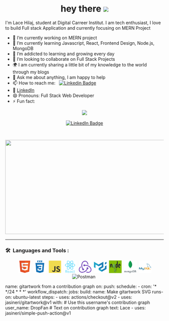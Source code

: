 <h1 align="center">hey there <img src="https://media.giphy.com/media/hvRJCLFzcasrR4ia7z/giphy.gif" width="30px"></h1>


I'm Lace Hilaj, student at Digital Carreer Institut. I am tech enthusiast, I love to build Full stack Application and currently focusing on MERN Project


- 🔭 I’m currently working on MERN project
- 🌱 I’m currently learning Javascript, React, Frontend Design, Node.js, MongoDB 
- 🌱 I’m addicted to learning and growing every day
- 👯 I’m looking to collaborate on Full Stack Projects 
- :earth_africa: I am currently sharing a little bit of my knowledge to the world through my blogs
- 💬 Ask me about anything, I am happy to help
- 📫 How to reach me: &nbsp; [![Linkedin Badge](https://img.shields.io/badge/-Lace-blue?style=flat&logo=Linkedin&logoColor=white)](https://www.linkedin.com/in/lace-hilaj-248509136/)
- :office: [LinkedIn]( https://www.linkedin.com/in/lace-hilaj-248509136/ ) 
- 😄 Pronouns:  Full Stack Web Developer 
- ⚡ Fun fact: 

<p align="center"><img src="https://media.giphy.com/media/M9gbBd9nbDrOTu1Mqx/giphy.gif" width="100"/></p>
<p align="center">
<a href="https://www.linkedin.com/in/lace-hilaj-248509136/"><img src="https://img.shields.io/badge/LinkedIn-blue?style=for-the-badge&logo=linkedin&logoColor=white" alt="LinkedIn Badge"></a>
</p>
<p align="center"><img src="https://komarev.com/ghpvc/?username=kakbar&style=flat-square&color=blue" alt=""></p>



<p align="center"><img src="https://media.giphy.com/media/dWesBcTLavkZuG35MI/giphy.gif" width="600" height="300"  /></p>


---

### 🛠 &nbsp;Languages and Tools :

<p align= "center" width="100%>
 <img src="https://github.com/Adrion10/laceproject1/blob/main/img/giphy.gif" title="Git" **alt="Git" width="40" height="40"/>&nbsp;
 <img src="https://github.com/Adrion10/laceproject1/blob/main/img/html5-original.svg" title="HTML5" alt="HTML" width="40" height="40"/>&nbsp;
 <img src="https://github.com/Adrion10/laceproject1/blob/main/img/css3-plain-wordmark.svg"  title="CSS3" alt="CSS" width="40" height="40"/>&nbsp;
 <img src="https://github.com/Adrion10/laceproject1/blob/main/img/javascript-original.svg" title="JavaScript" alt="JavaScript" width="40" height="40"/>&nbsp;  
<img src="https://github.com/Adrion10/laceproject1/blob/main/img/react-original-wordmark.svg" title="React" alt="React" width="40" height="40"/>&nbsp;
<img src="https://github.com/Adrion10/laceproject1/blob/main/img/redux-original.svg" title="Redux" alt="Redux " width="40" height="40"/>&nbsp;
<img src="https://github.com/Adrion10/laceproject1/blob/main/img/materialui-original.svg" title="Material UI" alt="Material UI" width="40" height="40"/>&nbsp;
<img src="https://github.com/Adrion10/laceproject1/blob/main/img/nodejs.gif" title="NodeJS" alt="NodeJS" width="40" height="40"/>&nbsp;
 <img src="https://github.com/Adrion10/laceproject1/blob/main/img/mongoDB.png" title="MySQL"  alt="MongoDb" width="40" height="40"/>&nbsp;
<img src="https://github.com/Adrion10/laceproject1/blob/main/img/mysql-original-wordmark.svg" title="MySQL"  alt="MySQL" width="40" height="40"/>&nbsp;
<img src="https://www.vectorlogo.zone/logos/getpostman/getpostman-icon.svg" title="Postman"  alt="Postman" width="40" height="40"/>&nbsp;

</p>
                                                                                                                                 name: gitartwork from a contribution graph
 on: 
   push:
   schedule:
     - cron: '* */24 * * *'
   workflow_dispatch:
 jobs:
   build:
     name: Make gitartwork SVG
     runs-on: ubuntu-latest
     steps:
       - uses: actions/checkout@v2
       - uses: jasineri/gitartwork@v1
         with:
            # Use this username's contribution graph  
            user_name: DropFan
            # Text on contribution graph 
            text: Lace
       - uses: jasineri/simple-push-action@v1

<!--
**Adrion10/Adrion10** is a ✨ _special_ ✨ repository because its `README.md` (this file) appears on your GitHub profile.






    




 
